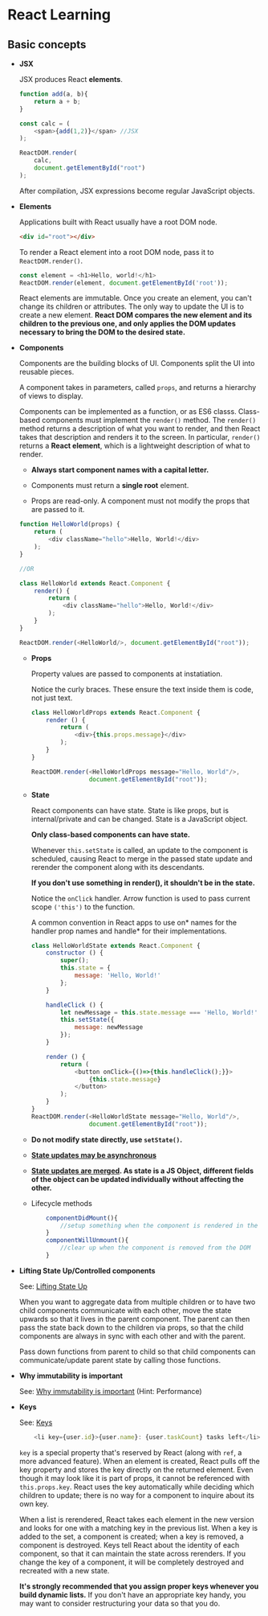 # React Learning

## Basic concepts

* **JSX**

    JSX produces React **elements**.


    ```javascript
    function add(a, b){
        return a + b;
    }

    const calc = (
        <span>{add(1,2)}</span> //JSX
    );

    ReactDOM.render(
        calc,
        document.getElementById("root")
    );
    ```
    After compilation, JSX expressions become regular JavaScript objects.

* **Elements**

    Applications built with React usually have a root DOM node. 
    

    ```HTML
    <div id="root"></div>
    ```

    To render a React element into a root DOM node, pass it to `ReactDOM.render()`.

    ```javascript
    const element = <h1>Hello, world!</h1>
    ReactDOM.render(element, document.getElementById('root'));
    ```

    React elements are immutable. Once you create an element, you can't change its children or attributes. The only way to update the UI is to create a new element.
    **React DOM compares the new element and its children to the previous one, and only applies the DOM updates necessary to bring the DOM to the desired state.**


* **Components**

    Components are the building blocks of UI. Components split the UI into reusable pieces.

    A component takes in parameters, called `props`, and returns a hierarchy of views to display.

    Components can be implemented as a function, or as ES6 classs. Class-based components must implement the `render()` method. The `render()` method returns a description of what you want to render, and then React takes that description and renders it to the screen. In particular, `render()` returns a **React element**, which is a lightweight description of what to render. 

    * **Always start component names with a capital letter.**

    * Components must return a **single root** element.

    * Props are read-only. A component must not modify the props that are passed to it.
    ```javascript
    function HelloWorld(props) {
        return (
            <div className="hello">Hello, World!</div>
        );
    }

    //OR 

    class HelloWorld extends React.Component {
        render() {
            return (
                <div className="hello">Hello, World!</div>
            );
        }
    }

    ReactDOM.render(<HelloWorld/>, document.getElementById("root"));

    ```


    * **Props**
        
        Property values are passed to components at instatiation.

        Notice the curly braces. These ensure the text inside them is code, not just text.

        ```javascript
        class HelloWorldProps extends React.Component {
            render () {
                return (
                    <div>{this.props.message}</div>
                );
            }
        }

        ReactDOM.render(<HelloWorldProps message="Hello, World"/>,
                        document.getElementById("root"));
        ```
    * **State**
    
        React components can have state. State is like props, but is internal/private and can be changed. State is a JavaScript object.

        **Only class-based components can have state.**

        Whenever `this.setState` is called, an update to the component is scheduled, causing React to merge in the passed state update and rerender the component along with its descendants.

        **If you don't use something in render(), it shouldn't be in the state.**


        Notice the `onClick` handler. Arrow function is used to pass current scope `('this')` to the function.

        A common convention in React apps to use on* names for the handler prop names and handle* for their implementations.

        ```javascript
        class HelloWorldState extends React.Component {
            constructor () {
                super();
                this.state = {
                    message: 'Hello, World!'
                };
            }

            handleClick () {
                let newMessage = this.state.message === 'Hello, World!' ? 'Bye, World!' : 'Hello, World!';
                this.setState({
                    message: newMessage
                });
            }

            render () {
                return (
                    <button onClick={()=>{this.handleClick();}}>
                        {this.state.message}
                    </button>
                );
            }
        }
        ReactDOM.render(<HelloWorldState message="Hello, World"/>,
                        document.getElementById("root"));
        ```

    * **Do not modify state directly, use `setState()`.**
    * [**State updates may be asynchronous**](https://facebook.github.io/react/docs/state-and-lifecycle.html#state-updates-may-be-asynchronous)
    * **[State updates are merged](https://facebook.github.io/react/docs/state-and-lifecycle.html#state-updates-are-merged). As state is a JS Object, different fields of the object can be updated individually without affecting the other.**
    * Lifecycle methods

        ```javascript
            componentDidMount(){
                //setup something when the component is rendered in the DOM for the first time.
            }
            componentWillUnmount(){
                //clear up when the component is removed from the DOM
            }
        ```
* **Lifting State Up/Controlled components**

    See: [Lifting State Up](https://facebook.github.io/react/tutorial/tutorial.html#lifting-state-up)

    When you want to aggregate data from multiple children or to have two child components communicate with each other, move the state upwards so that it lives in the parent component. The parent can then pass the state back down to the children via props, so that the child components are always in sync with each other and with the parent.

    Pass down functions from parent to child so that child components can communicate/update parent state by calling those functions.

* **Why immutability is important**

    See: [Why immutability is important](https://facebook.github.io/react/tutorial/tutorial.html#why-immutability-is-important) (Hint: Performance)

* **Keys**

    See: [Keys](https://facebook.github.io/react/tutorial/tutorial.html#keys)

    ```javascript
        <li key={user.id}>{user.name}: {user.taskCount} tasks left</li>
    ```

    `key` is a special property that's reserved by React (along with `ref`, a more advanced feature). When an element is created, React pulls off the key property and stores the key directly on the returned element. Even though it may look like it is part of props, it cannot be referenced with `this.props.key`. React uses the key automatically while deciding which children to update; there is no way for a component to inquire about its own key.

    When a list is rerendered, React takes each element in the new version and looks for one with a matching key in the previous list. When a key is added to the set, a component is created; when a key is removed, a component is destroyed. Keys tell React about the identity of each component, so that it can maintain the state across rerenders. If you change the key of a component, it will be completely destroyed and recreated with a new state.

    **It's strongly recommended that you assign proper keys whenever you build dynamic lists.** If you don't have an appropriate key handy, you may want to consider restructuring your data so that you do.